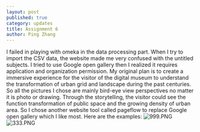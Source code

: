 ```yaml
---
layout: post
published: true
category: updates
title: Assignment 6
author: Ping Zhang
---
```

I failed in playing with omeka in the data processing part. When I try to import the CSV data, the website made me very confused with the untitled subjects. 
I tried to use Google open gallery then I realized it requires application and organization permission.
My original plan is to create a immersive experience for the visitor of the digital museum to understand the transformation of urban grid and landscape during the past centuries. So all the pictures I chose are mainly bird-eye view perspectives no matter it is photo or drawing. Through the storytelling, the visitor could see the function transformation of public space and the growing density of urban area. 
So I chose another website tool called pageflow to replace Google open gallery which I like most. Here are the examples: 
![999.PNG]({{site.baseurl}}/assets/999.PNG)
![333.PNG]({{site.baseurl}}/assets/333.PNG)


